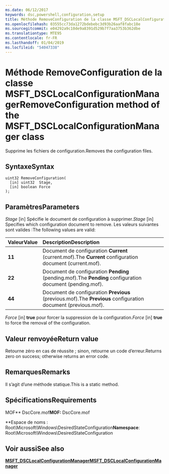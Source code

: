 ```yaml
---
ms.date: 06/12/2017
keywords: dsc,powershell,configuration,setup
title: Méthode RemoveConfiguration de la classe MSFT_DSCLocalConfigurationManager
ms.openlocfilehash: 03555cc73da1272bdebebc3d93b26aaf8fabc18e
ms.sourcegitcommit: e04292a9c10de9a8391d529b7f7aa3753b362dbe
ms.translationtype: MTE95
ms.contentlocale: fr-FR
ms.lasthandoff: 01/04/2019
ms.locfileid: "54047338"
---
```

# <a name="removeconfiguration-method-of-the-msftdsclocalconfigurationmanager-class"></a><span data-ttu-id="eb193-103">Méthode RemoveConfiguration de la classe MSFT_DSCLocalConfigurationManager</span><span class="sxs-lookup"><span data-stu-id="eb193-103">RemoveConfiguration method of the MSFT_DSCLocalConfigurationManager class</span></span>

<span data-ttu-id="eb193-104">Supprime les fichiers de configuration.</span><span class="sxs-lookup"><span data-stu-id="eb193-104">Removes the configuration files.</span></span>

## <a name="syntax"></a><span data-ttu-id="eb193-105">Syntaxe</span><span class="sxs-lookup"><span data-stu-id="eb193-105">Syntax</span></span>

```mof
uint32 RemoveConfiguration(
  [in] uint32  Stage,
  [in] boolean Force
);
```

## <a name="parameters"></a><span data-ttu-id="eb193-106">Paramètres</span><span class="sxs-lookup"><span data-stu-id="eb193-106">Parameters</span></span>

<span data-ttu-id="eb193-107">*Stage* \[in\] Spécifie le document de configuration à supprimer.</span><span class="sxs-lookup"><span data-stu-id="eb193-107">*Stage* \[in\] Specifies which configuration document to remove.</span></span> <span data-ttu-id="eb193-108">Les valeurs suivantes sont valides :</span><span class="sxs-lookup"><span data-stu-id="eb193-108">The following values are valid:</span></span>

|<span data-ttu-id="eb193-109">Valeur</span><span class="sxs-lookup"><span data-stu-id="eb193-109">Value</span></span> |<span data-ttu-id="eb193-110">Description</span><span class="sxs-lookup"><span data-stu-id="eb193-110">Description</span></span> |
|:--- |:---|
|<span data-ttu-id="eb193-111">**1**</span><span class="sxs-lookup"><span data-stu-id="eb193-111">**1**</span></span> | <span data-ttu-id="eb193-112">Document de configuration **Current** (current.mof).</span><span class="sxs-lookup"><span data-stu-id="eb193-112">The **Current** configuration document (current.mof).</span></span> |
|<span data-ttu-id="eb193-113">**2**</span><span class="sxs-lookup"><span data-stu-id="eb193-113">**2**</span></span> | <span data-ttu-id="eb193-114">Document de configuration **Pending** (pending.mof).</span><span class="sxs-lookup"><span data-stu-id="eb193-114">The **Pending** configuration document (pending.mof).</span></span>  |
|<span data-ttu-id="eb193-115">**4**</span><span class="sxs-lookup"><span data-stu-id="eb193-115">**4**</span></span> | <span data-ttu-id="eb193-116">Document de configuration **Previous** (previous.mof).</span><span class="sxs-lookup"><span data-stu-id="eb193-116">The **Previous** configuration document (previous.mof).</span></span> |

<span data-ttu-id="eb193-117">*Force* \[in\] **true** pour forcer la suppression de la configuration.</span><span class="sxs-lookup"><span data-stu-id="eb193-117">*Force* \[in\] **true** to force the removal of the configuration.</span></span>

## <a name="return-value"></a><span data-ttu-id="eb193-118">Valeur renvoyée</span><span class="sxs-lookup"><span data-stu-id="eb193-118">Return value</span></span>

<span data-ttu-id="eb193-119">Retourne zéro en cas de réussite ; sinon, retourne un code d’erreur.</span><span class="sxs-lookup"><span data-stu-id="eb193-119">Returns zero on success; otherwise returns an error code.</span></span>

## <a name="remarks"></a><span data-ttu-id="eb193-120">Remarques</span><span class="sxs-lookup"><span data-stu-id="eb193-120">Remarks</span></span>

<span data-ttu-id="eb193-121">Il s’agit d’une méthode statique.</span><span class="sxs-lookup"><span data-stu-id="eb193-121">This is a static method.</span></span>

## <a name="requirements"></a><span data-ttu-id="eb193-122">Spécifications</span><span class="sxs-lookup"><span data-stu-id="eb193-122">Requirements</span></span>

<span data-ttu-id="eb193-123">MOF\*\* DscCore.mof</span><span class="sxs-lookup"><span data-stu-id="eb193-123">**MOF:** DscCore.mof</span></span>

<span data-ttu-id="eb193-124">\*\*Espace de noms : Root\Microsoft\Windows\DesiredStateConfiguration</span><span class="sxs-lookup"><span data-stu-id="eb193-124">**Namespace**: Root\Microsoft\Windows\DesiredStateConfiguration</span></span>

## <a name="see-also"></a><span data-ttu-id="eb193-125">Voir aussi</span><span class="sxs-lookup"><span data-stu-id="eb193-125">See also</span></span>

[<span data-ttu-id="eb193-126">**MSFT_DSCLocalConfigurationManager**</span><span class="sxs-lookup"><span data-stu-id="eb193-126">**MSFT_DSCLocalConfigurationManager**</span></span>](msft-dsclocalconfigurationmanager.md)